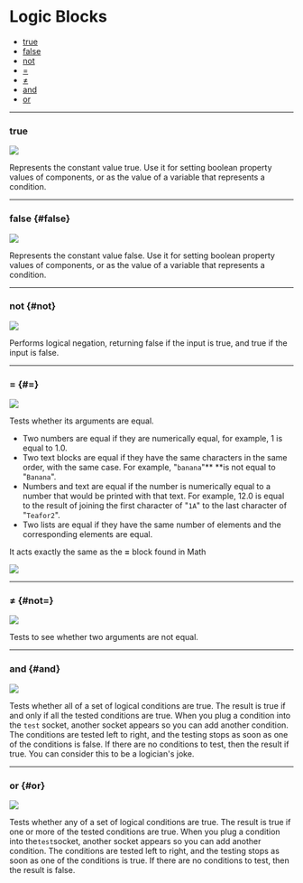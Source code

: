 # Logic Blocks

* [true](#true)
* [false](#false)
* [not](#not)
* [=](#=)
* [≠](#not=)
* [and](#and)
* [or](#or)

---

### true

![](http://appinventor.mit.edu/explore/sites/all/files/UserGuide/blocks/logic/true.png)

Represents the constant value true. Use it for setting boolean property values of components, or as the value of a variable that represents a condition.

---

### false {#false}

![](http://appinventor.mit.edu/explore/sites/all/files/UserGuide/blocks/logic/false.png)

Represents the constant value false. Use it for setting boolean property values of components, or as the value of a variable that represents a condition.

---

### not {#not}

![](http://appinventor.mit.edu/explore/sites/all/files/UserGuide/blocks/logic/not.png)

Performs logical negation, returning false if the input is true, and true if the input is false.

---

### = {#=}

![](http://appinventor.mit.edu/explore/sites/all/files/UserGuide/blocks/logic/equals.png)

Tests whether its arguments are equal.

* Two numbers are equal if they are numerically equal, for example, 1 is equal to 1.0.
* Two text blocks are equal if they have the same characters in the same order, with the same case. For example, "`banana`"** **is not equal to "`Banana`".
* Numbers and text are equal if the number is numerically equal to a number that would be printed with that text. For example, 12.0 is equal to the result of joining the first character of "`1A`" to the last character of "`Teafor2`".
* Two lists are equal if they have the same number of elements and the corresponding elements are equal.

It acts exactly the same as the **=** block found in Math

![](http://appinventor.mit.edu/explore/sites/all/files/UserGuide/blocks/math/equals.png)

---

### ≠ {#not=}

![](http://appinventor.mit.edu/explore/sites/all/files/UserGuide/blocks/logic/notequals.png)

Tests to see whether two arguments are not equal.

---

### and {#and}

![](http://appinventor.mit.edu/explore/sites/all/files/UserGuide/blocks/logic/and.png)

Tests whether all of a set of logical conditions are true. The result is true if and only if all the tested conditions are true. When you plug a condition into the `test` socket, another socket appears so you can add another condition. The conditions are tested left to right, and the testing stops as soon as one of the conditions is false. If there are no conditions to test, then the result if true. You can consider this to be a logician's joke.

---

### or {#or}

![](http://appinventor.mit.edu/explore/sites/all/files/UserGuide/blocks/logic/or.png)

Tests whether any of a set of logical conditions are true. The result is true if one or more of the tested conditions are true. When you plug a condition into the`test`socket, another socket appears so you can add another condition. The conditions are tested left to right, and the testing stops as soon as one of the conditions is true. If there are no conditions to test, then the result is false.

